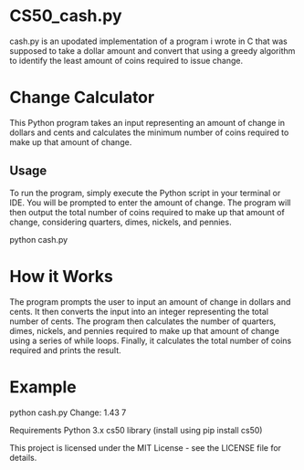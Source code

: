 # CS50_cash.py

cash.py is an upodated implementation of a program i wrote in C that was supposed to take a dollar amount and convert that using a greedy algorithm to identify the least amount of coins required to issue change. 

# Change Calculator

This Python program takes an input representing an amount of change in dollars and cents and calculates the minimum number of coins required to make up that amount of change.

## Usage

To run the program, simply execute the Python script in your terminal or IDE. You will be prompted to enter the amount of change. The program will then output the total number of coins required to make up that amount of change, considering quarters, dimes, nickels, and pennies.

python cash.py

# How it Works
The program prompts the user to input an amount of change in dollars and cents.
It then converts the input into an integer representing the total number of cents.
The program then calculates the number of quarters, dimes, nickels, and pennies required to make up that amount of change using a series of while loops.
Finally, it calculates the total number of coins required and prints the result.

# Example 
python cash.py
Change: 1.43
7

Requirements
Python 3.x
cs50 library (install using pip install cs50)

This project is licensed under the MIT License - see the LICENSE file for details.


